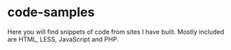 # code-samples

Here you will find snippets of code from sites I have built. Mostly included are HTML, LESS, JavaScript and PHP.
